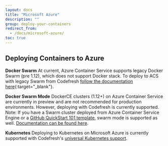 ```yaml
---
layout: docs
title: "Microsoft Azure"
description: ""
group: deploy-your-containers
redirect_from:
  - /docs/microsoft-azure/
toc: true
---
```


## Deploying Containers to Azure
**Docker Swarm**
At current, Azure Container Service supports legacy Docker Swarm (pre 1.12), which does not support Docker stack. To deploy to ACS with legacy Swarm from Codefresh [follow the documentation here](https://github.com/jldeen/codefresh/blob/master/Swarm.md){:target="_blank"}.

**Docker Swarm Mode**
DockerCE clusters (1.12+) on Azure Container Service are currently in preview and are not recommended for production environments. However, deploying with Codefresh is currently supported. Note: If you have a Swarm cluster deployed from Azure Container Service Engine or a [GitHub QuickStart 101 template](https://github.com/Azure/azure-quickstart-templates/tree/master/101-acsengine-swarmmode), swarm mode is supported as well. [Documentation can be found here](https://github.com/jldeen/codefresh/blob/master/Swarm-mode.md).

**Kubernetes** 
Deploying to Kubernetes on Microsoft Azure is currently supported with Codefresh's [universal Kubernetes support](https://docs.codefresh.io/docs/adding-non-gke-kubernetes-cluster).
